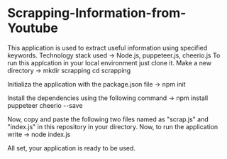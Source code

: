 # Scrapping-Information-from-Youtube
This application is used to extract useful information using specified keywords. Technology stack used -> Node.js, puppeteer.js, cheerio.js
To run this applcation in your local environment just clone it.
Make a new directory ->
mkdir scrapping
cd scrapping

Initializa the application with the package.json file ->
npm init

Install the dependencies using the following command ->
npm install puppeteer cheerio --save

Now, copy and paste the following two files named as "scrap.js" and "index.js" in this repository in your directory.
Now, to run the application write ->
node index.js

All set, your application is ready to be used. 
